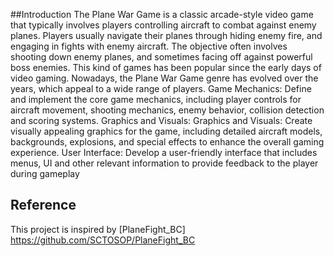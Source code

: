 ##Introduction
The Plane War Game is a classic arcade-style video game that typically involves 
players controlling aircraft to combat against enemy planes. 
Players usually navigate their planes through hiding enemy fire, and engaging in 
fights with enemy aircraft. The objective often involves shooting down enemy 
planes, and sometimes facing off against powerful boss enemies.
This kind of games has been popular since the early days of video gaming.
Nowadays, the Plane War Game genre has evolved over the years, which appeal to a 
wide range of players.
Game Mechanics: Define and implement the core game mechanics, including player controls 
for aircraft movement, shooting mechanics, enemy behavior, collision detection and scoring 
systems.
Graphics and Visuals: Graphics and Visuals: Create visually appealing graphics for the game, 
including detailed aircraft models, backgrounds, explosions, and special effects to enhance the 
overall gaming experience.
User Interface: Develop a user-friendly interface that includes menus, UI and other relevant 
information to provide feedback to the player during gameplay
## Reference

This project is inspired by [PlaneFight_BC] https://github.com/SCTOSOP/PlaneFight_BC

